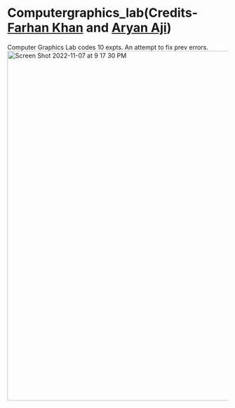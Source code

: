 # Computergraphics_lab(Credits-[Farhan Khan](https://github.com/farhank9821) and [Aryan Aji](https://github.com/AryanAji))
Computer Graphics Lab codes 10 expts.
An attempt to fix prev errors.
<img width="798" alt="Screen Shot 2022-11-07 at 9 17 30 PM" src="https://user-images.githubusercontent.com/116554318/200354067-eb218664-f8fc-45ac-9031-a046bf29295e.png">
